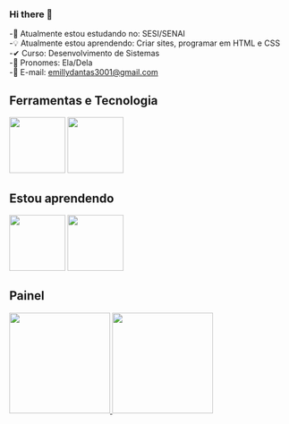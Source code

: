 ### Hi there 👋

<!--
**Emilly-Dantas/Emilly-Dantas** is a ✨ _special_ ✨ repository because its `README.md` (this file) appears on your GitHub profile.

Here are some ideas to get you started:

- 🔭 I’m currently working on ...
- 🌱 I’m currently learning ...
- 👯 I’m looking to collaborate on ...
- 🤔 I’m looking for help with ...       
- 💬 Ask me about ...
- 📫 How to reach me: ...
- 😄 Pronouns: ...
- ⚡ Fun fact: ...
-->
-📕 Atualmente estou  estudando no: SESI/SENAI
<br>
-💡 Atualmente estou aprendendo: Criar sites, programar em HTML e CSS
<br>
-✔ Curso: Desenvolvimento de Sistemas
<br>
-👧 Pronomes: Ela/Dela
<br>
-📱 E-mail: emillydantas3001@gmail.com
<br>
## Ferramentas e Tecnologia

<img src="https://cdn.jsdelivr.net/gh/devicons/devicon/icons/github/github-original.svg" width="100" height="100"/> <img src="https://cdn.jsdelivr.net/gh/devicons/devicon/icons/vscode/vscode-original.svg" width="100" height="100"/>
<br>
## Estou aprendendo

<img src="https://cdn.jsdelivr.net/gh/devicons/devicon/icons/html5/html5-original-wordmark.svg" widht="100" height="100"/> <img src="https://cdn.jsdelivr.net/gh/devicons/devicon/icons/css3/css3-original-wordmark.svg" width="100" height="100"/>

## Painel
<div>
  <a href="https://github.com/Emilly-Dantas">
    <img height="180em" src="https://github-readme-stats.vercel.app/api/top-langs/?username=Emilly-Dantas&layout=compact&langs_count=7&theme=dracula"/>
    <img height="180em" src="https://github-readme-stats.vercel.app/api?username=Emilly-Dantas&show_icons=true&theme=dracula&include_all_commits=true&count_private=true"/>
    </div>
